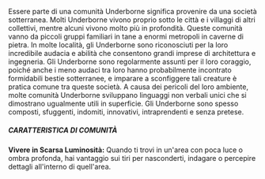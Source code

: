 Essere parte di una comunità Underborne significa provenire da una società sotterranea. Molti Underborne vivono proprio sotto le città e i villaggi di altri collettivi, mentre alcuni vivono molto più in profondità. Queste comunità vanno da piccoli gruppi familiari in tane a enormi metropoli in caverne di pietra. In molte località, gli Underborne sono riconosciuti per la loro incredibile audacia e abilità che consentono grandi imprese di architettura e ingegneria. Gli Underborne sono regolarmente assunti per il loro coraggio, poiché anche i meno audaci tra loro hanno probabilmente incontrato formidabili bestie sotterranee, e imparare a sconfiggere tali creature è pratica comune tra queste società. A causa dei pericoli del loro ambiente, molte comunità Underborne sviluppano linguaggi non verbali unici che si dimostrano ugualmente utili in superficie. Gli Underborne sono spesso composti, sfuggenti, indomiti, innovativi, intraprendenti e senza pretese.

##### CARATTERISTICA DI COMUNITÀ
**Vivere in Scarsa Luminosità:** Quando ti trovi in un'area con poca luce o ombra profonda, hai vantaggio sui tiri per nasconderti, indagare o percepire dettagli all'interno di quell'area.